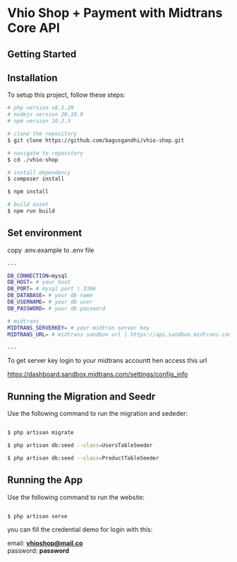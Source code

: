 # Vhio Shop + Payment with Midtrans Core API

## Getting Started

## Installation
To setup this project, follow these steps:
```bash
# php version v8.1.20
# nodejs version 20.10.0
# npm version 10.2.3

# clone the repository
$ git clone https://github.com/bagusgandhi/vhio-shop.git

# navigate to repository
$ cd ./vhio-shop

# install dependency
$ composer install

$ npm install

# build asset
$ npm run build

```

## Set environment
copy .env.example to .env file

```bash
...

DB_CONNECTION=mysql
DB_HOST= # your host
DB_PORT= # mysql port | 3306
DB_DATABASE= # your db name
DB_USERNAME= # your db user
DB_PASSWORD= # your db password

# midtrans
MIDTRANS_SERVERKEY= # your midtran server key
MIDTRANS_URL= # midtrans sandbox url | https://api.sandbox.midtrans.com/v2/charge

...
```
To get server key login to your midtrans accountt hen access this url

https://dashboard.sandbox.midtrans.com/settings/config_info

## Running the Migration and Seedr

Use the following command to run the migration and sededer:

```bash

$ php artisan migrate

$ php artisan db:seed --class=UsersTableSeeder

$ php artisan db:seed --class=ProductTableSeeder

```

## Running the App

Use the following command to run the website:

```bash

$ php artisan serve

```

you can fill the credential demo for login with this:

email: <b>vhioshop@mail.co</b><br/>
password: <b>password</b>